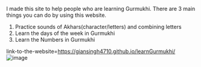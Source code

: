 I made this site to help people who are learning Gurmukhi. There are 3 main things you can do by using this website.

1. Practice sounds of Akhars(character/letters) and combining letters
2. Learn the days of the week in Gurmukhi
3. Learn the Numbers in Gurmukhi

link-to-the-website=https://giansingh4710.github.io/learnGurmukhi/
![image](https://user-images.githubusercontent.com/73843250/150194076-302c88a4-0b55-4316-aefc-53133f5151ac.png)
